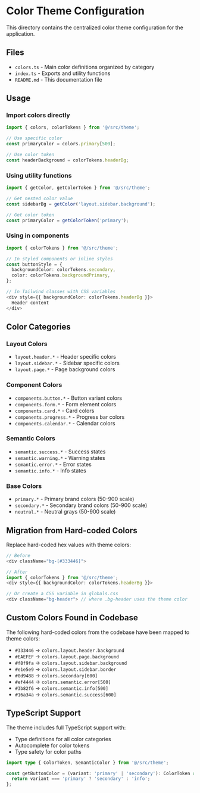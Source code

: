 # Color Theme Configuration

This directory contains the centralized color theme configuration for the application.

## Files

- `colors.ts` - Main color definitions organized by category
- `index.ts` - Exports and utility functions
- `README.md` - This documentation file

## Usage

### Import colors directly

```typescript
import { colors, colorTokens } from '@/src/theme';

// Use specific color
const primaryColor = colors.primary[500];

// Use color token
const headerBackground = colorTokens.headerBg;
```

### Using utility functions

```typescript
import { getColor, getColorToken } from '@/src/theme';

// Get nested color value
const sidebarBg = getColor('layout.sidebar.background');

// Get color token
const primaryColor = getColorToken('primary');
```

### Using in components

```typescript
import { colorTokens } from '@/src/theme';

// In styled components or inline styles
const buttonStyle = {
  backgroundColor: colorTokens.secondary,
  color: colorTokens.backgroundPrimary,
};

// In Tailwind classes with CSS variables
<div style={{ backgroundColor: colorTokens.headerBg }}>
  Header content
</div>
```

## Color Categories

### Layout Colors
- `layout.header.*` - Header specific colors
- `layout.sidebar.*` - Sidebar specific colors  
- `layout.page.*` - Page background colors

### Component Colors
- `components.button.*` - Button variant colors
- `components.form.*` - Form element colors
- `components.card.*` - Card colors
- `components.progress.*` - Progress bar colors
- `components.calendar.*` - Calendar colors

### Semantic Colors
- `semantic.success.*` - Success states
- `semantic.warning.*` - Warning states
- `semantic.error.*` - Error states
- `semantic.info.*` - Info states

### Base Colors
- `primary.*` - Primary brand colors (50-900 scale)
- `secondary.*` - Secondary brand colors (50-900 scale)
- `neutral.*` - Neutral grays (50-900 scale)

## Migration from Hard-coded Colors

Replace hard-coded hex values with theme colors:

```typescript
// Before
<div className="bg-[#333446]">

// After
import { colorTokens } from '@/src/theme';
<div style={{ backgroundColor: colorTokens.headerBg }}>

// Or create a CSS variable in globals.css
<div className="bg-header"> // where .bg-header uses the theme color
```

## Custom Colors Found in Codebase

The following hard-coded colors from the codebase have been mapped to theme colors:

- `#333446` → `colors.layout.header.background`
- `#EAEFEF` → `colors.layout.page.background`
- `#f8f9fa` → `colors.layout.sidebar.background`
- `#e1e5e9` → `colors.layout.sidebar.border`
- `#0d9488` → `colors.secondary[600]`
- `#ef4444` → `colors.semantic.error[500]`
- `#3b82f6` → `colors.semantic.info[500]`
- `#16a34a` → `colors.semantic.success[600]`

## TypeScript Support

The theme includes full TypeScript support with:

- Type definitions for all color categories
- Autocomplete for color tokens
- Type safety for color paths

```typescript
import type { ColorToken, SemanticColor } from '@/src/theme';

const getButtonColor = (variant: 'primary' | 'secondary'): ColorToken => {
  return variant === 'primary' ? 'secondary' : 'info';
};
```
